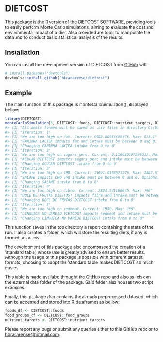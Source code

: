 
# DIETCOST

<!-- badges: start -->

<!-- badges: end -->

This package is the R version of the DIETCOST SOFTWARE, providing tools
to easily perform Monte Carlo simulations, aiming to evaluate the cost
and environmental impact of a diet. Also provided are tools to
manipulate the data and to conduct basic statistical analysis of the
results.

## Installation

You can install the development version of DIETCOST from
[GitHub](https://github.com/) with:

``` r
# install.packages("devtools")
devtools::install_github("hbracarense/dietcost")
```

## Example

The main function of this package is monteCarloSimulation(), displayed
bellow:

``` r
library(DIETCOST)
monteCarloSimulation(5, DIETCOST::foods, DIETCOST::nutrient_targets, DIETCOST::food_groups, person = 'woman', 'PF', c(1,2,3), 0.5, allow_discretionary = TRUE, allow_alcohol = TRUE, allow_takeaway = TRUE)
#> [1] "All meals formed will be saved as .csv files in directory C:/Users/hbrac/OneDrive/Documentos/Nutrição/Produtos/Pacote/dietcost/results_20250501154825"
#> [1] "Iteration: 1"
#> [1] "We are too high on fat. Current: 9052.80054495475. Max: 513.1"
#> [1] "FARINHA LACTEA impacts fat and intake must be between 0 and 0. Options: 0. Current: 0"
#> [1] "Changing FARINHA LACTEA intake from 0 to 0"
#> [1] "Iteration: 2"
#> [1] "We are too high on sugars_perc. Current: 0.110025397298352. Max: 0"
#> [1] "ACUCAR DIETCOST impacts sugars_perc and intake must be between 0 and 0. Options: 0. Current: 0"
#> [1] "Changing ACUCAR DIETCOST intake from 0 to 0"
#> [1] "Iteration: 3"
#> [1] "We are too high on CHO. Current: 21691.0158021275. Max: 2887.5"
#> [1] "SALAME impacts CHO and intake must be between 0 and 0. Options: 0. Current: 0"
#> [1] "Changing SALAME intake from 0 to 0"
#> [1] "Iteration: 4"
#> [1] "We are too high on fibre. Current: 2824.541160645. Max: 700"
#> [1] "DOCE DE FRUTAS DIETCOST impacts fibre and intake must be between 0 and 0. Options: 0. Current: 0"
#> [1] "Changing DOCE DE FRUTAS DIETCOST intake from 0 to 0"
#> [1] "Iteration: 5"
#> [1] "We are too high on redmeat. Current: 1950. Max: 196"
#> [1] "LINGUICA NO VAREJO DIETCOST impacts redmeat and intake must be between 0 and 0. Options: 0. Current: 0"
#> [1] "Changing LINGUICA NO VAREJO DIETCOST intake from 0 to 0"
```

This function saves in the top directory a report containing the stats
of the run. It also creates a folder, which will store the resulting
diets, if any is formed, as a .csv.

The development of this package also encompassed the creation of a
‘standard table’, whose use is greatly advised to ensure better results.
Although the usage of this package is possible with different dataset
formats, choosing to adopt the ‘standard table’ makes DIETCOST so much
easier.

This table is made availabe throught the GitHub repo and also as .xlsx
on the external data folder of the package. Said folder also houses two
script examples.

Finally, this package also contains the already preprocessed datased,
which can be accessed and stored into R dataframes as bellow:

``` r
foods_df <- DIETCOST::foods
food_groups_df <- DIETCOST::food_groups
nutrient_targets <- DIETCOST::nutrient_targets
```

Please report any bugs or submit any queries either to this GitHub repo
or to <hbracarense@hotmail.com>.

